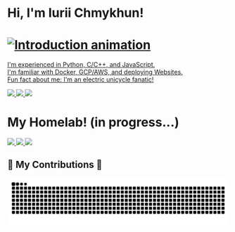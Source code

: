 <!-- Title and animated subtitle -->
<h1>Hi, I'm Iurii Chmykhun!</h1>
<h1>
  <a href="https://git.io/typing-svg">
  <img src="https://readme-typing-svg.demolab.com/?lines=Software+Developer;CS+Student+at+DSU;Electric+Unicycle+Enthusiast&font=Fira%20Code&center=true&width=380&height=50&duration=3000&pause=200" alt="Introduction animation">
</h1>

<!-- Bullet point descriptions -->
I'm experienced in Python, C/C++, and JavaScript.<br/>
I'm familiar with Docker, GCP/AWS, and deploying Websites.<br/>
Fun fact about me: I'm an electric unicycle fanatic!
<br/>

<!-- Link badges -->
<a href="mailto:ichmykhun@gmail.com" target="_blank">
 <img src="https://img.shields.io/badge/Gmail-333333?style=for-the-badge&logo=gmail&logoColor=red" />
</a>
<a href="https://linkedin.com/in/iuriic" target="_blank">
  <img src="https://img.shields.io/badge/LinkedIn-0077B5?style=for-the-badge&logo=linkedin&logoColor=white" target="_blank" />
</a>
<a href="https://iurii.io" target="_blank">
   <img src="https://img.shields.io/badge/Portfolio-FF5722?style=for-the-badge&logo=todoist&logoColor=white" target="_blank" />
</a>

<!-- Homelab logos -->
<!-- https://shields.io/docs/static-badges -->
<!-- https://simpleicons.org/ -->
<h1>My Homelab! (in progress...)</h1>
<a href="https://github.com/louislam/uptime-kuma" target="_blank">
   <img src="https://img.shields.io/badge/Proxmox-e5da87?style=for-the-badge&logo=proxmox" target="_blank" />
</a>
<a href="https://github.com/louislam/uptime-kuma" target="_blank">
   <img src="https://img.shields.io/badge/Uptime%20Kuma-c1e888?style=for-the-badge&logo=uptime-kuma&logoColor=black" target="_blank" />
</a>
<a href="https://tailscale.com/" target="_blank">
   <img src="https://img.shields.io/badge/tailscale-21130d?style=for-the-badge&logo=tailscale&logoColor=white" target="_blank" />
</a>
<!-- Snake contribution animation -->
<h2>🐍 My Contributions 🐍</h2>
<img alt="Snake eating my contributions" src="https://raw.githubusercontent.com/blurryiurii/blurryiurii/output/github-contribution-grid-snake.svg" />
